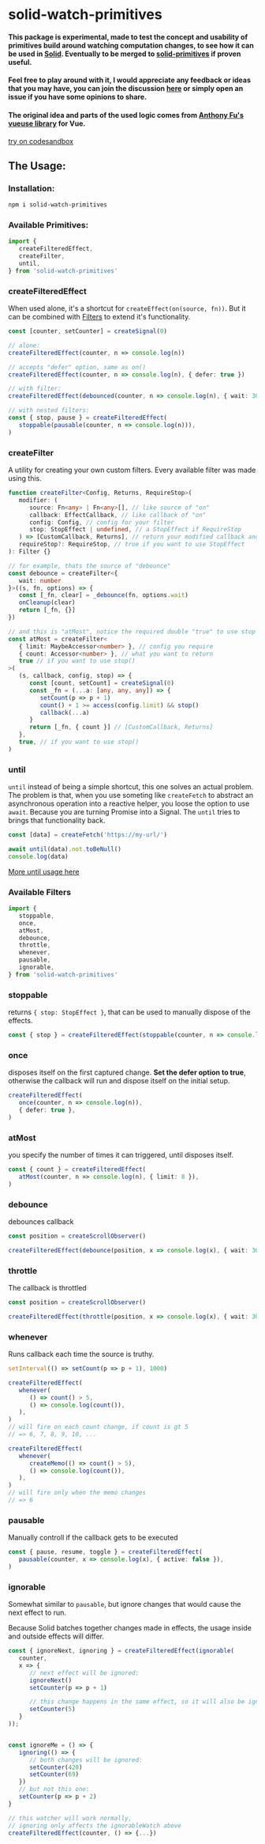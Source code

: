 # solid-watch-primitives

#### This package is experimental, made to test the concept and usability of primitives build around watching computation changes, to see how it can be used in [Solid](https://www.solidjs.com/). Eventually to be merged to [solid-primitives](https://github.com/davedbase/solid-primitives) if proven useful.

#### Feel free to play around with it, I would appreciate any feedback or ideas that you may have, you can join the discussion [here](https://github.com/davedbase/solid-primitives/pull/19) or simply open an issue if you have some opinions to share.

#### The original idea and parts of the used logic comes from [Anthony Fu's vueuse library](https://github.com/vueuse/vueuse) for Vue.

[try on codesandbox](https://codesandbox.io/s/solid-watch-primitives-urb2u?file=/src/index.tsx)

## The Usage:

### Installation:

```sh
npm i solid-watch-primitives
```

### Available Primitives:

```ts
import {
   createFilteredEffect,
   createFilter,
   until,
} from 'solid-watch-primitives'
```

### createFilteredEffect

When used alone, it's a shortcut for `createEffect(on(source, fn))`. But it can be combined with [Filters](#available-filters) to extend it's functionality.

```ts
const [counter, setCounter] = createSignal(0)

// alone:
createFilteredEffect(counter, n => console.log(n))

// accepts "defer" option, same as on()
createFilteredEffect(counter, n => console.log(n), { defer: true })

// with filter:
createFilteredEffect(debounced(counter, n => console.log(n), { wait: 300 }))

// with nested filters:
const { stop, pause } = createFilteredEffect(
   stoppable(pausable(counter, n => console.log(n))),
)
```

### createFilter

A utility for creating your own custom filters. Every available filter was made using this.

```ts
function createFilter<Config, Returns, RequireStop>(
   modifier: (
      source: Fn<any> | Fn<any>[], // like source of "on"
      callback: EffectCallback, // like callback of "on"
      config: Config, // config for your filter
      stop: StopEffect | undefined, // a StopEffect if RequireStop
   ) => [CustomCallback, Returns], // return your modified callback and custom return values
   requireStop?: RequireStop, // true if you want to use StopEffect
): Filter {}

// for example, thats the source of "debounce"
const debounce = createFilter<{
   wait: number
}>((s, fn, options) => {
   const [_fn, clear] = _debounce(fn, options.wait)
   onCleanup(clear)
   return [_fn, {}]
})

// and this is "atMost", notice the required double "true" to use stop
const atMost = createFilter<
   { limit: MaybeAccessor<number> }, // config you require
   { count: Accessor<number> }, // what you want to return
   true // if you want to use stop()
>(
   (s, callback, config, stop) => {
      const [count, setCount] = createSignal(0)
      const _fn = (...a: [any, any, any]) => {
         setCount(p => p + 1)
         count() + 1 >= access(config.limit) && stop()
         callback(...a)
      }
      return [_fn, { count }] // [CustomCallback, Returns]
   },
   true, // if you want to use stop()
)
```

### until

`until` instead of being a simple shortcut, this one solves an actual problem.
The problem is that, when you use someting like `createFetch` to abstract an asynchronous operation into a reactive helper, you loose the option to use `await`. Because you are turning Promise into a Signal. The `until` tries to brings that functionality back.

```ts
const [data] = createFetch('https://my-url/')

await until(data).not.toBeNull()
console.log(data)
```

[More until usage here](https://vueuse.org/shared/until/#usage)

### Available Filters

```ts
import {
   stoppable,
   once,
   atMost,
   debounce,
   throttle,
   whenever,
   pausable,
   ignorable,
} from 'solid-watch-primitives'
```

### stoppable

returns `{ stop: StopEffect }`, that can be used to manually dispose of the effects.

```ts
const { stop } = createFilteredEffect(stoppable(counter, n => console.log(n)))
```

### once

disposes itself on the first captured change. **Set the defer option to true**, otherwise the callback will run and dispose itself on the initial setup.

```ts
createFilteredEffect(
   once(counter, n => console.log(n)),
   { defer: true },
)
```

### atMost

you specify the number of times it can triggered, until disposes itself.

```ts
const { count } = createFilteredEffect(
   atMost(counter, n => console.log(n), { limit: 8 }),
)
```

### debounce

debounces callback

```ts
const position = createScrollObserver()

createFilteredEffect(debounce(position, x => console.log(x), { wait: 300 }))
```

### throttle

The callback is throttled

```ts
const position = createScrollObserver()

createFilteredEffect(throttle(position, x => console.log(x), { wait: 300 }))
```

### whenever

Runs callback each time the source is truthy.

```ts
setInterval(() => setCount(p => p + 1), 1000)

createFilteredEffect(
   whenever(
      () => count() > 5,
      () => console.log(count()),
   ),
)
// will fire on each count change, if count is gt 5
// => 6, 7, 8, 9, 10, ...

createFilteredEffect(
   whenever(
      createMemo(() => count() > 5),
      () => console.log(count()),
   ),
)
// will fire only when the memo changes
// => 6
```

### pausable

Manually controll if the callback gets to be executed

```ts
const { pause, resume, toggle } = createFilteredEffect(
   pausable(counter, x => console.log(x), { active: false }),
)
```

### ignorable

Somewhat similar to `pausable`, but ignore changes that would cause the next effect to run.

Because Solid batches together changes made in effects, the usage inside and outside effects will differ.

```ts
const { ignoreNext, ignoring } = createFilteredEffect(ignorable(
   counter,
   x => {
      // next effect will be ignored:
      ignoreNext()
      setCounter(p => p + 1)

      // this change happens in the same effect, so it will also be ignored
      setCounter(5)
   }
));


const ignoreMe = () => {
   ignoring(() => {
      // both changes will be ignored:
      setCounter(420)
      setCounter(69)
   })
   // but not this one:
   setCounter(p => p + 2)
}

// this watcher will work normally,
// ignoring only affects the ignorableWatch above
createFilteredEffect(counter, () => {...})
```
